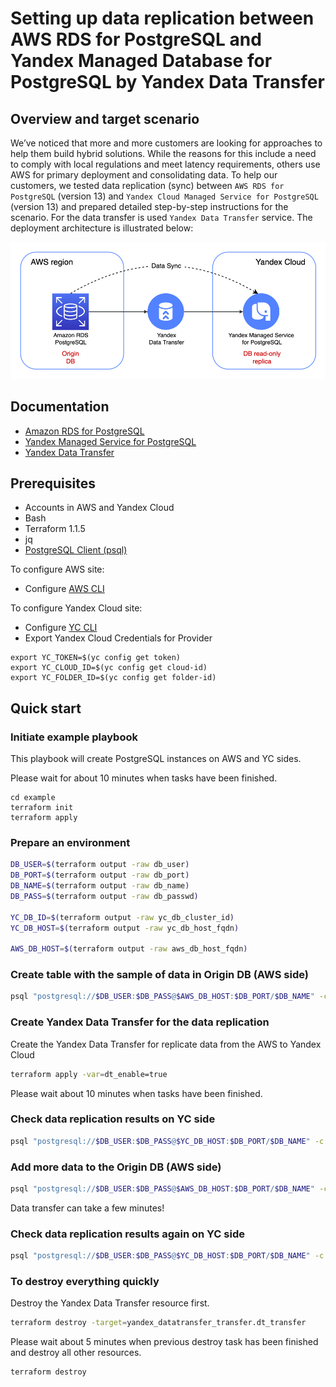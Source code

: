 # Setting up data replication between AWS RDS for PostgreSQL and Yandex Managed Database for PostgreSQL by Yandex Data Transfer

## Overview and target scenario
We’ve noticed that more and more customers are looking for approaches to help them build hybrid solutions. While the reasons for this include a need to comply with local regulations and meet latency requirements, others use AWS for primary deployment and consolidating data. To help our customers, we tested data replication (sync) between `AWS RDS for PostgreSQL` (version 13) and `Yandex Cloud Managed Service for PostgreSQL` (version 13) and prepared detailed step-by-step instructions for the scenario. For the data transfer is used `Yandex Data Transfer` service. The deployment architecture is illustrated below:

<p align="center">
    <img src="db-replication.png" alt="DB Replication with Yandex Data Transfer diagram" width="600"/>
</p>

## Documentation
* [Amazon RDS for PostgreSQL](https://aws.amazon.com/rds/postgresql/)
* [Yandex Managed Service for PostgreSQL](https://cloud.yandex.com/en/docs/managed-postgresql/)
* [Yandex Data Transfer](https://cloud.yandex.com/en/docs/data-transfer/)


## Prerequisites

- Accounts in AWS and Yandex Cloud
- Bash
- Terraform 1.1.5
- jq
- [PostgreSQL Client (psql)](https://www.compose.com/articles/postgresql-tips-installing-the-postgresql-client/)

To configure AWS site:
- Configure [AWS CLI](https://docs.aws.amazon.com/cli/latest/userguide/cli-chap-configure.html)

To configure Yandex Cloud site:
- Configure [YC CLI](https://cloud.yandex.com/docs/cli/quickstart) 
- Export Yandex Cloud Credentials for Provider
```
export YC_TOKEN=$(yc config get token)
export YC_CLOUD_ID=$(yc config get cloud-id)
export YC_FOLDER_ID=$(yc config get folder-id)
```

## Quick start

### Initiate example playbook

This playbook will create PostgreSQL instances on AWS and YC sides.

Please wait for about 10 minutes when tasks have been finished.

```
cd example
terraform init
terraform apply 
```

### Prepare an environment
```bash
DB_USER=$(terraform output -raw db_user)
DB_PORT=$(terraform output -raw db_port)
DB_NAME=$(terraform output -raw db_name)
DB_PASS=$(terraform output -raw db_passwd)

YC_DB_ID=$(terraform output -raw yc_db_cluster_id)
YC_DB_HOST=$(terraform output -raw yc_db_host_fqdn)

AWS_DB_HOST=$(terraform output -raw aws_db_host_fqdn)
```

### Create table with the sample of data in Origin DB (AWS side)
```bash
psql "postgresql://$DB_USER:$DB_PASS@$AWS_DB_HOST:$DB_PORT/$DB_NAME" -c "CREATE TABLE phone (phone VARCHAR(32) PRIMARY KEY, firstname VARCHAR(32), lastname VARCHAR(32)); INSERT INTO phone (phone, firstname, lastname) VALUES('12313213','Jack','Jackinson');"
```

### Create Yandex Data Transfer for the data replication
Create the Yandex Data Transfer for replicate data from the AWS to Yandex Cloud
```bash
terraform apply -var=dt_enable=true
```
Please wait about 10 minutes when tasks have been finished.

### Check data replication results on YC side
```bash
psql "postgresql://$DB_USER:$DB_PASS@$YC_DB_HOST:$DB_PORT/$DB_NAME" -c "SELECT * FROM phone;"
```

### Add more data to the Origin DB (AWS side)
```bash
psql "postgresql://$DB_USER:$DB_PASS@$AWS_DB_HOST:$DB_PORT/$DB_NAME" -c "INSERT INTO phone(phone, firstname, lastname) VALUES ('444444','Alex','Trump');"
```
Data transfer can take a few minutes!

### Check data replication results again on YC side
```bash
psql "postgresql://$DB_USER:$DB_PASS@$YC_DB_HOST:$DB_PORT/$DB_NAME" -c "SELECT * FROM phone;"
```

### To destroy everything quickly

Destroy the Yandex Data Transfer resource first.
```bash
terraform destroy -target=yandex_datatransfer_transfer.dt_transfer
```

Please wait about 5 minutes when previous destroy task has been finished and destroy all other resources.

```
terraform destroy
```
